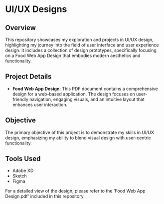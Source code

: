 # UI/UX Designs

## Overview
This repository showcases my exploration and projects in UI/UX design, highlighting my journey into the field of user interface and user experience design. It includes a collection of design prototypes, specifically focusing on a Food Web App Design that embodies modern aesthetics and functionality.

## Project Details
- **Food Web App Design**: This PDF document contains a comprehensive design for a web-based application. The design focuses on user-friendly navigation, engaging visuals, and an intuitive layout that enhances user interaction.

## Objective
The primary objective of this project is to demonstrate my skills in UI/UX design, emphasizing my ability to blend visual design with user-centric functionality.

## Tools Used
- Adobe XD
- Sketch
- Figma

For a detailed view of the design, please refer to the 'Food Web App Design.pdf' included in this repository.



